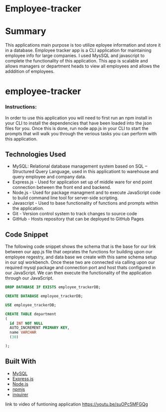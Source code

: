 # Employee-tracker

<h1> Summary </h1>

This applications main purpose is too utilize eployee information and store it in a database. Employee tracker app is a CLI application for maintaining employee info for large companies. I used MysSQL and javascript to complete the functionality of this application. This app is scalable and allows managers or department heads to view all employees and allows the adddition of employees.

# employee-tracker



### Instructions:

In order to use this application you will need to first run an npm install in your CLI to install the dependencies that have been loaded into the json files for you. Once this is done, run node app.js in your CLI to start the prompts that will walk you through the verious tasks you can perform with this application.

## Technologies Used

- MySQL: Relational database management system based on SQL – Structured Query Language, used in this applicationt to warehouse and query employee and company data.
- Express.js - Used for application set up of middle ware for end point connection between the front end and backend.
- Node.js - Used for package managment and to execute JavaScript code to build command line tool for server-side scripting.
- Javascript - Used to base functionality of functions and prompts within the application.
- Git - Version control system to track changes to source code
- GitHub - Hosts repository that can be deployed to GitHub Pages

## Code Snippet

The following code snippet shows the schema that is the base for our link between our app.js file that oeprates the functions for building upon our employee regestry, and data base we create with this same schema setup in our sql workbench. Once these two are connected via calling upon our required mysql package and connection port and host thats configured in our JavaScript. We can then execute the functionality of the application through our JavaScript.

```sql
DROP DATABASE IF EXISTS employee_trackerDB;

CREATE DATABASE employee_trackerDB;

USE employee_trackerDB;

CREATE TABLE department
(
  id INT NOT NULL
  AUTO_INCREMENT PRIMARY KEY,
  name VARCHAR
  (30)

);

```

## Built With

- [MySQL](https://www.mysql.com/)
- [Express.js](https://expressjs.com/)
- [Node.js](https://nodejs.org/en/)
- [npmjs](https://docs.npmjs.com/)
- [inquirer](https://www.npmjs.com/package/inquirer)

link to video of funtioning application
https://youtu.be/suOPc5MFGQg
